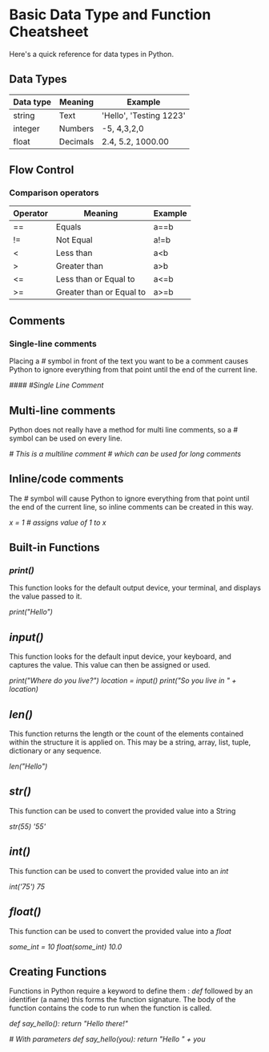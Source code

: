 # Basic Data Type and Function Cheatsheet

Here's a quick reference for data types in Python.

## Data Types

| Data type | Meaning | Example |
|----------|----------|----------|
| string | Text | 'Hello', 'Testing 1223' |
| integer | Numbers | -5, 4,3,2,0 |
| float | Decimals | 2.4, 5.2, 1000.00 |


## Flow Control
### Comparison operators

| Operator | Meaning | Example |
|----------|----------|----------|
| == | Equals | a==b |
| != | Not Equal | a!=b |
| < | Less than | a<b |
| > | Greater than | a>b |
| <= | Less than or Equal to | a<=b |
| >= | Greater than or Equal to | a>=b |

## Comments
### Single-line comments

Placing a  *#*  symbol in front of the text you want to be a comment causes Python to ignore everything from that point until the end of the current line.

*#### #Single Line Comment*

## Multi-line comments

Python does not really have a method for multi line comments, so a *#* symbol can be used on every line.

*# This is a multiline comment*
*# which can be used for long comments*


## Inline/code comments

The  *#*  symbol will cause Python to ignore everything from that point until the end of the current line, so inline comments can be created in this way.

*x = 1 # assigns value of 1 to x* 

## Built-in Functions

### *print()*

This function looks for the default output device, your terminal, and displays the value passed to it.

*print("Hello")*

## *input()*
This function looks for the default input device, your keyboard, and captures the value. This value can then be assigned or used.

*print("Where do you live?")*
*location = input()*
*print("So you live in " + location)*

## *len()*
This function returns the length or the count of the elements contained within the structure it is applied on. This may be a string, array, list, tuple, dictionary or any sequence.

*len("Hello")*

## *str()*
This function can be used to convert the provided value into a String

*str(55)*
*'55'*

## *int()*

This function can be used to convert the provided value into an *int*

*int('75')*
*75*

## *float()*
This function can be used to convert the provided value into a *float*

*some_int = 10*
*float(some_int)*
*10.0*

## Creating Functions

Functions in Python require a keyword to define them : *def*   followed by an identifier (a name) this forms the function signature. The body of the function contains the code to run when the function is called.

*def say_hello():*
    *return "Hello there!"*

*# With parameters*
*def say_hello(you):*
    *return "Hello " +  you*